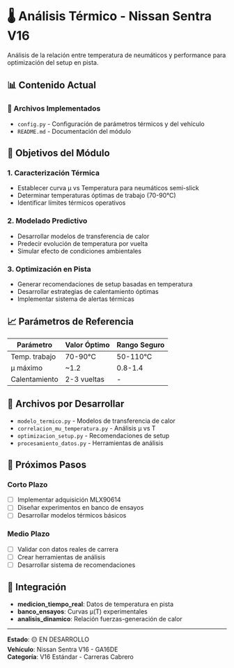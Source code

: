 # 🌡️ Análisis Térmico - Nissan Sentra V16

Análisis de la relación entre temperatura de neumáticos y performance para optimización del setup en pista.

## 📊 Contenido Actual

### 🔧 Archivos Implementados
- `config.py` - Configuración de parámetros térmicos y del vehículo
- `README.md` - Documentación del módulo

## 🎯 Objetivos del Módulo

### 1. **Caracterización Térmica**
- Establecer curva μ vs Temperatura para neumáticos semi-slick
- Determinar temperaturas óptimas de trabajo (70-90°C)
- Identificar límites térmicos operativos

### 2. **Modelado Predictivo**
- Desarrollar modelos de transferencia de calor
- Predecir evolución de temperatura por vuelta
- Simular efecto de condiciones ambientales

### 3. **Optimización en Pista**
- Generar recomendaciones de setup basadas en temperatura
- Desarrollar estrategias de calentamiento óptimas
- Implementar sistema de alertas térmicas

## 📈 Parámetros de Referencia

|   Parámetro   | Valor Óptimo | Rango Seguro |
|---------------|--------------|--------------|
| Temp. trabajo |    70-90°C   |   50-110°C   |
| μ máximo      |     ~1.2     |   0.8-1.4    |
| Calentamiento | 2-3 vueltas  |      -       |

## 🔧 Archivos por Desarrollar

- `modelo_termico.py` - Modelos de transferencia de calor
- `correlacion_mu_temperatura.py` - Análisis μ vs T  
- `optimizacion_setup.py` - Recomendaciones de setup
- `procesamiento_datos.py` - Herramientas de análisis

## 🚀 Próximos Pasos

### Corto Plazo
- [ ] Implementar adquisición MLX90614
- [ ] Diseñar experimentos en banco de ensayos
- [ ] Desarrollar modelos térmicos básicos

### Medio Plazo
- [ ] Validar con datos reales de carrera
- [ ] Crear herramientas de análisis
- [ ] Desarrollar sistema de recomendaciones

## 🔗 Integración

- **medicion_tiempo_real**: Datos de temperatura en pista
- **banco_ensayos**: Curvas μ(T) experimentales  
- **analisis_dinamico**: Relación fuerzas-generación de calor

---

**Estado**: 🟡 EN DESARROLLO  
**Vehículo**: Nissan Sentra V16 - GA16DE  
**Categoría**: V16 Estándar - Carreras Cabrero